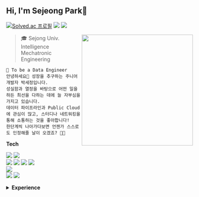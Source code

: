 ## Hi, I'm Sejeong Park👋

[![Solved.ac
프로필](http://mazassumnida.wtf/api/mini/generate_badge?boj=tpwjd29)](https://solved.ac/tpwjd29)
<a href="https://setorylog.oopy.io/"><img src="https://img.shields.io/badge/-TechBlog-000000?style=flat&logo=notion&logoColor=white&"/></a>
<a href="https://www.linkedin.com/in/%EC%84%B8%EC%A0%95-%EB%B0%95-0074751b6"><img src="https://img.shields.io/badge/LinkedIn-0A66C2?style=flat&logo=linkedin&logoColor=white&"/></a>

<img align="right" src="https://github.com/sejeong-park/sejeong-park/assets/62873925/3124c1e6-6acd-48c9-bbc7-3f8e40bd2d6d" width = "300" height = "300"/>


> 🎓 Sejong Univ. Intelligence Mechatronic Engineering<br>

```
🌱 To be a Data Engineer
안녕하세요🙂 성장을 추구하는 주니어 개발자 박세정입니다.
성실함과 열정을 바탕으로 어떤 일을 하든 최선을 다하는 데에 늘 자부심을 가지고 있습니다.
데이터 파이프라인과 Public Cloud에 관심이 많고, 스터디나 네트워킹을 통해 소통하는 것을 좋아합니다!
한단계씩 나아가다보면 언젠가 스스로도 인정해줄 날이 오겠죠? 🤔🔥
``` 
  


<b>Tech</b>

<a><img src="https://img.shields.io/badge/Python-3776AB?style=flat&logo=Python&logoColor=white"/></a> 
<a><img src="https://img.shields.io/badge/Java-007396?style=flat&logo=JAVA&logoColor=white"/></a>
<br>
<a><img src="https://img.shields.io/badge/Airflow-017CEE?style=flat&logo=apacheairflow&logoColor=white"/></a> 
<a><img src="https://img.shields.io/badge/dbt-FF694B?style=flat&logo=dbt&logoColor=white"/></a> 
<a><img src="https://img.shields.io/badge/docker-2496ED?style=flat&logo=docker&logoColor=white"/></a> 
<a><img src="https://img.shields.io/badge/looker-4285F4?style=flat&logo=looker&logoColor=white"/></a> 
<br>
<a><img src="https://img.shields.io/badge/django-092E20?style=flat&logo=django&logoColor=white"/></a> 
<br>
<a><img src="https://img.shields.io/badge/AWS-FF9900?style=flat&logo=amazonaws&logoColor=white"/></a> 
<a><img src="https://img.shields.io/badge/GCP-4285F4?style=flat&logo=googlecloud&logoColor=white"/></a> 



<details>
<summary><b>Experience</b></summary>
<div>
  
* `2017.03 ~ 2023.02`  세종대학교 지능기전공학부(무인이동체공학 전공) 졸업
* `2021.01 ~ 2021.03`  ETRI 환경ICT연구실 연구연수생
* `2021.03 ~ 2021.08`  SAI CV Team 
* `2021.10 ~ 2022.12`  Crowdworks Data Engineering Team
* `2022.04 ~ 2022.06`  실리콘밸리에서 날라온 데이터 엔지니어링 스타터 8기
* `2023.04 ~ 2023.07`  데브코스 데이터엔지니어링 1기
* `2023.07 ~ `         삼성 청년 소프트웨어 아카데미 10기 입교
  
</div>
</details>

